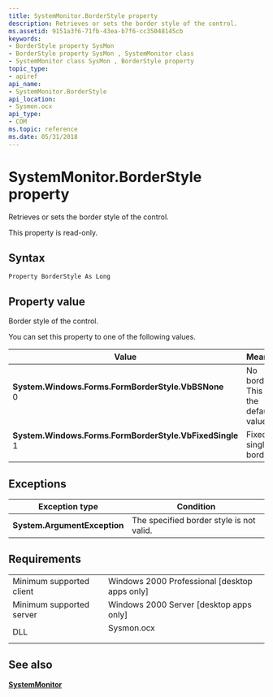 ```yaml
---
title: SystemMonitor.BorderStyle property
description: Retrieves or sets the border style of the control.
ms.assetid: 9151a3f6-71fb-43ea-b7f6-cc35048145cb
keywords:
- BorderStyle property SysMon
- BorderStyle property SysMon , SystemMonitor class
- SystemMonitor class SysMon , BorderStyle property
topic_type:
- apiref
api_name:
- SystemMonitor.BorderStyle
api_location:
- Sysmon.ocx
api_type:
- COM
ms.topic: reference
ms.date: 05/31/2018
---
```


# SystemMonitor.BorderStyle property

Retrieves or sets the border style of the control.

This property is read-only.

## Syntax


```VB
Property BorderStyle As Long
```



## Property value

Border style of the control.

You can set this property to one of the following values.



| Value                                                                                                                                                                                                                                                                                                                                                                                                   | Meaning                                          |
|---------------------------------------------------------------------------------------------------------------------------------------------------------------------------------------------------------------------------------------------------------------------------------------------------------------------------------------------------------------------------------------------------------|--------------------------------------------------|
| <span id="System.Windows.Forms.FormBorderStyle.VbBSNone"></span><span id="system.windows.forms.formborderstyle.vbbsnone"></span><span id="SYSTEM.WINDOWS.FORMS.FORMBORDERSTYLE.VBBSNONE"></span><dl> <dt>**System.Windows.Forms.FormBorderStyle.VbBSNone**</dt> <dt>0</dt> </dl>                     | No border. This is the default value.<br/> |
| <span id="System.Windows.Forms.FormBorderStyle.VbFixedSingle"></span><span id="system.windows.forms.formborderstyle.vbfixedsingle"></span><span id="SYSTEM.WINDOWS.FORMS.FORMBORDERSTYLE.VBFIXEDSINGLE"></span><dl> <dt>**System.Windows.Forms.FormBorderStyle.VbFixedSingle**</dt> <dt>1</dt> </dl> | Fixed, single border.<br/>                 |



 

## Exceptions



| Exception type               | Condition                                |
|------------------------------|------------------------------------------|
| **System.ArgumentException** | The specified border style is not valid. |



 

## Requirements



|                                     |                                                                                       |
|-------------------------------------|---------------------------------------------------------------------------------------|
| Minimum supported client<br/> | Windows 2000 Professional \[desktop apps only\]<br/>                            |
| Minimum supported server<br/> | Windows 2000 Server \[desktop apps only\]<br/>                                  |
| DLL<br/>                      | <dl> <dt>Sysmon.ocx</dt> </dl> |



## See also

<dl> <dt>

[**SystemMonitor**](systemmonitor.md)
</dt> </dl>

 

 





